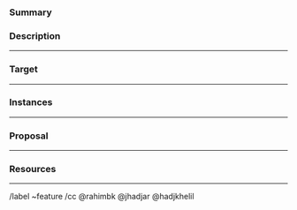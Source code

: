 <!--These are comments and will not be rendered. Please click Preview to check.-->

### Summary
<!--Summarize the feature in one or two sentences. This is a TL;DR.-->



### Description
----------------

<!--Describe the problem we'll solve. What, where, when, who, why, and how.-->


### Target
----------
<!--Who's the target audience? Who'll enjoy this the most or suffering from
    lacking this feature the most? Is this a problem you have? Have you talked
    with other people who have this problem? Is it something that would just be cool?
    Is it a seed for an idea that can be cool?
-->



### Instances
-------------

<!--If the problem has happened multiple times, can you describe them-->


### Proposal
------------

<!--What is the plan to solve this problem? Can we guess a solution or have a hunch?
    Do we have a list of steps? It's okay if they are a bit vague for now. We'll clarify
    by debating them and adding context to them, reading more about the subject. It's 
    essential to understand that this document serves to capture thoughts and externalize
    thought processes so we can all tackle the problem more effectively.
-->


### Resources
-------------

<!--Do you recommend any reading to do about this? Maybe a video to watch for something similar?
    Maybe a blog post or documentation pages or just a snippet? An image, mock-ups, etc...
-->




/label ~feature
/cc @rahimbk @jhadjar @hadjkhelil
